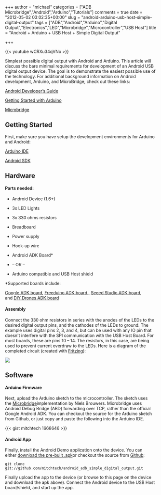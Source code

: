 +++
author = "michael"
categories = ["ADB Microbridge","Android","Arduino","Tutorials"]
comments = true
date = "2012-05-02 03:02:35+00:00"
slug = "android-arduino-usb-host-simple-digital-output"
tags = ["ADB","Android","Arduino","Digital Output","Electronics","LED","Microbridge","Microcontroller","USB Host"]
title = "Android + Arduino + USB Host + Simple Digital Output"

+++

{{< youtube wCRXu34qVNo >}}

Simplest possible digital output with Android and Arduino. This article will discuss the bare minimal requirements for development of an Android USB digital output device. The goal is to demonstrate the easiest possible use of the technology. For additional background information on Android development, Arduino, and MicroBridge, check out these links:

[Android Developer’s Guide](http://developer.android.com/guide/index.html)

[Getting Started with Arduino](http://arduino.cc/en/Guide/HomePage)

[Microbridge](http://code.google.com/p/microbridge/)

## Getting Started

First, make sure you have setup the development environments for Arduino and Android:

[Arduino IDE](http://arduino.cc/en/Main/Software)

[Android SDK](http://developer.android.com/sdk/index.html)

## Hardware

#### Parts needed:

  * Android Device (1.6+)

  * 3x LED Lights

  * 3x 330 ohms resistors

  * Breadboard

  * Power supply

  * Hook-up wire

  * Android ADK Board*

  * – OR –

  * Arduino compatible and USB Host shield

*Supported boards include:

[Google ADK board](http://www.rt-net.jp/shop/index.php?main_page=product_info&cPath=3_4&products_id=1), [Freeduino ADK board ](http://shop.moderndevice.com/products/freeduino-usb-host-board), [Seeed Studio ADK board](http://www.seeedstudio.com/depot/seeeduino-adk-main-board-p-846.html), and [DIY Drones ADK board](https://store.diydrones.com/ProductDetails.asp?ProductCode=BR-PhoneDrone)

#### Assembly

Connect the 330 ohm resistors in series with the anodes of the LEDs to the desired digital output pins, and the cathodes of the LEDs to ground. The example uses digital pins 2, 3, and 4, but can be used with any IO pin that doesn't interfere with the SPI communication with the USB Host Board. For most boards, these are pins 10 – 14. The resistors, in this case, are being used to prevent current overdraw to the LEDs. Here is a diagram of the completed circuit (created with [Fritzing](http://fritzing.org/)):

[![](http://mitchtech.net/wp-content/uploads/2012/05/adb_simple_digital_output.png)](http://mitchtech.net/wp-content/uploads/2012/05/adb_simple_digital_output.png)

## Software

#### Arduino Firmware

Next, upload the Arduino sketch to the microcontroller. The sketch uses the [Microbridge](http://code.google.com/p/microbridge/)implementation by Niels Brouwers. Microbridge uses Android Debug Bridge (ABD) forwarding over TCP, rather than the official Google Android ADK. You can checkout the source for the Arduino sketch from Github, or just copy and paste the following into the Arduino IDE.

{{< gist mitchtech 1668646 >}}

#### Android App

Finally, install the Android Demo application onto the device. You can either [download the pre-built .apk](http://mitch-tech.appspot.com/adb/AdbSimpleDigitalOutput.apk)or checkout the source from [Github](https://github.com/mitchtech/android_adb_simple_digital_output):

```
git clone git://github.com/mitchtech/android_adb_simple_digital_output.git
```

Finally upload the app to the device (or browse to this page on the device and download the apk above). Connect the Android device to the USB Host board/shield, and start up the app.
